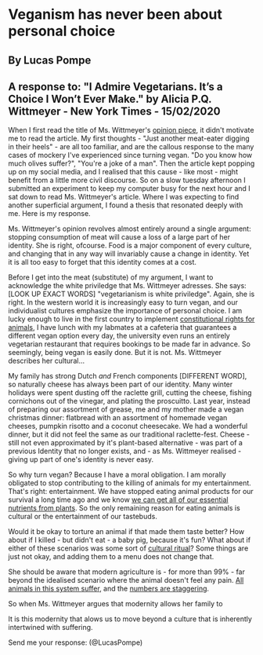 # Veganism has never been about personal choice
## By Lucas Pompe
## A response to: "I Admire Vegetarians. It’s a Choice I Won’t Ever Make." by Alicia P.Q. Wittmeyer - New York Times - 15/02/2020

When I first read the title of Ms. Wittmeyer's [opinion piece](https://www.nytimes.com/2020/02/15/opinion/sunday/vegetarian-vegan-meat.html), it didn't motivate me to read the article. My first thoughts - "Just another meat-eater digging in their heels" - are all too familiar, and are the callous response to the many cases of mockery I've experienced since turning vegan. "Do you know how much olives suffer?", "You're a joke of a man". Then the article kept popping up on my social media, and I realised that this cause - like most - might benefit from a little more civil discourse. So on a slow tuesday afternoon I submitted an experiment to keep my computer busy for the next hour and I sat down to read Ms. Wittmeyer's article. Where I was expecting to find another superficial argument, I found a thesis that resonated deeply with me. Here is my response.

Ms. Wittmeyer's opinion revolves almost entirely around a single argument: stopping consumption of meat will cause a loss of a large part of her identity. She is right, ofcourse. Food is a major component of every culture, and changing that in any way will invariably cause a change in identity. Yet it is all too easy to forget that this identity comes at a cost.

Before I get into the meat (substitute) of my argument, I want to acknowledge the white priviledge that Ms. Wittmeyer adresses. She says: [LOOK UP EXACT WORDS] "vegetarianism is white priviledge". Again, she is right. In the western world it is increasingly easy to turn vegan, and our individualist cultures emphasize the importance of personal choice. I am lucky enough to live in the first country to implement [constitutional rights for animals](https://www.afgoetschel.com/de/downloads/legal-situation-of-animals-in-switzerland.pdf), I have lunch with my labmates at a cafeteria that guarantees a different vegan option every day, the university even runs an entirely vegetarian restaurant that requires bookings to be made far in advance. So seemingly, being vegan is easily done. But it is not. Ms. Wittmeyer describes her cultural...

My family has strong Dutch <em>and</em> French components [DIFFERENT WORD], so naturally cheese has always been part of our identity. Many winter holidays were spent dusting off the raclette grill, cutting the cheese, fishing cornichons out of the vinegar, and plating the proscuitto. Last year, instead of preparing our assortment of grease, me and my mother made a vegan christmas dinner: flatbread with an assortment of homemade vegan cheeses, pumpkin risotto and a coconut cheesecake. We had a wonderful dinner, but it did not feel the same as our traditional raclette-fest. Cheese - still not even approximated by it's plant-based alternative - was part of a previous Identity that no longer exists, and - as Ms. Wittmeyer realised - giving up part of one's identity is never easy.

So why turn vegan? Because I have a moral obligation. I am morally obligated to stop contributing to the killing of animals for my entertainment. That's right: entertainment. We have stopped eating animal products for our survival a long time ago and we know [we can get all of our essential nutrients from plants](https://www.ncbi.nlm.nih.gov/pubmed/19562864). So the only remaining reason for eating animals is cultural or the entertainment of our tastebuds.



Would it be okay to torture an animal if that made them taste better? How about if I killed - but didn't eat - a baby pig, because it's fun? What about if either of these scenarios was some sort of [cultural ritual](https://www.theguardian.com/world/2017/dec/11/not-ashamed-dolphin-hunters-of-taiji-break-silence-over-film-the-cove)?
Some things are just not okay, and adding them to a menu does not change that.


She should be aware that modern agriculture is - for more than 99% - far beyond the idealised scenario where the animal doesn't feel any pain. [All animals in this system suffer](https://www.theguardian.com/books/2015/sep/25/industrial-farming-one-worst-crimes-history-ethical-question), and the [numbers are staggering](https://thevegancalculator.com/animal-slaughter/).

So when Ms. Wittmeyer argues that modernity allows her family to


It is this modernity that alows us to move beyond a culture that is inherently intertwined with suffering.

Send me your response: (@LucasPompe)
